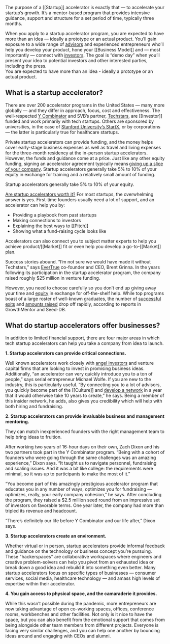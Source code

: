 The purpose of a [[Startup]] accelerator is exactly that — to accelerate your startup’s growth. It’s a mentor-based program that provides intensive guidance, support and structure for a set period of time, typically three months. 

When you apply to a startup accelerator program, you are expected to have more than an idea — ideally a prototype or an actual product. You’ll gain exposure to a wide range of [advisors](https://www.svb.com/startup-insights/startup-strategy/building-startup-advisory-board/) and experienced entrepreneurs who’ll help you develop your product, hone your [[Business Model]] and — most importantly — connect with [investors](https://www.svb.com/startup-insights/startup-strategy/what-investors-look-for-povs-from-the-other-side-of-the-table/). The goal is “demo day” when you’ll present your idea to potential investors and other interested parties, including the press.  
You are expected to have more than an idea - ideally a prototype or an actual product.

## What is a startup accelerator? 

There are over 200 accelerator programs in the United States — many more globally — and they differ in approach, focus, cost and effectiveness. The well-respected [Y Combinator](https://www.ycombinator.com/) and SVB’s partner, [Techstars](https://www.techstars.com/), are [[Investor]] funded and work primarily with tech startups. Others are sponsored by universities, in the case of [Stanford University’s StartX](https://www.startx.com/), or by corporations — the latter is particularly true for healthcare startups. 

Private startup accelerators can provide funding, and the money helps cover early-stage business expenses as well as travel and living expenses for the three-month residency at the in-person startup accelerators. However, the funds and guidance come at a price. Just like any other equity funding, signing an accelerator agreement typically means [giving up a slice of your company](https://www.svb.com/startup-insights/startup-equity/startup-equity-dilution/). Startup accelerators generally take 5% to 10% of your equity in exchange for training and a relatively small amount of funding.   
  
Startup accelerators generally take 5% to 10% of your equity. 

[Are startup accelerators worth it?](https://www.svb.com/startup-insights/raising-capital/startup-accelerator-right-for-you/) For most startups, the overwhelming answer is yes. First-time founders usually need a lot of support, and an accelerator can help you by: 

- Providing a playbook from past startups 
- Making connections to investors 
- Explaining the best ways to [[Pitch]]  
- Showing what a fund-raising cycle looks like 

Accelerators can also connect you to subject matter experts to help you achieve product/[[Market]] fit or even help you develop a go-to-[[Market]] plan.  

Success stories abound. “I’m not sure we would have made it without Techstars,” says [EverTrue](https://www.evertrue.com/) co-founder and CEO, Brent Grinna. In the years following its participation in the startup accelerator program, the company raised roughly $25 million in venture funding. 

However, you need to choose carefully so you don’t end up giving away your time and [equity](https://www.svb.com/startup-insights/raising-capital/understanding-startup-cap-table/) in exchange for off-the-shelf help. While top programs boast of a large roster of well-known graduates, the number of [successful exits](https://www.growthmentor.com/blog/best-startup-accelerators/) and [amounts raised](https://www.seed-db.com/accelerators) drop off rapidly, according to reports in GrowthMentor and Seed-DB.

## What do startup accelerators offer businesses? 

In addition to limited financial support, there are four major areas in which tech startup accelerators can help you take a company from idea to launch. 

**1. Startup accelerators can provide critical connections.**   

Well known accelerators work closely with [angel investors](https://www.svb.com/startup-insights/raising-capital/how-to-find-the-right-angel-investors/) and venture capital firms that are looking to invest in promising business ideas. Additionally, “an accelerator can very quickly introduce you to a ton of people,” says serial entrepreneur Michael Wolfe. If you are new to the industry, this is particularly useful. “By connecting you to a lot of advisors, you quickly become part of the [[Culture]] and [develop a network](https://www.svb.com/startup-insights/startup-strategy/two-emails-every-early-stage-founder-should-master/) in a year that it would otherwise take 10 years to create,” he says. Being a member of this insider network, he adds, also gives you credibility which will help with both hiring and fundraising.    

**2. Startup accelerators can provide invaluable business and management mentoring.**   

They can match inexperienced founders with the right management team to help bring ideas to fruition.  

After working two years of 16-hour days on their own, Zach Dixon and his two partners took part in the Y Combinator program. “Being with a cohort of founders who were going through the same challenges was an amazing experience,” Dixon says. “It taught us to navigate personnel, fundraising and scaling issues. And it was a bit like college: the requirements were minimal, so it was up to participants to make the most of it.”  

“You become part of this amazingly prestigious accelerator program that educates you in any number of ways, optimizes you for fundraising — optimizes, really, your early company cohesion,” he says. After concluding the program, they raised a $2.5 million seed round from an impressive set of investors on favorable terms. One year later, the company had more than tripled its revenue and headcount.  

“There’s definitely our life before Y Combinator and our life after,” Dixon says.  

**3. Startup accelerators create an environment.**    

Whether virtual or in person, startup accelerators provide informal feedback and guidance on the technology or business concept you’re pursuing. These "hackerspaces" are collaborative workspaces where engineers and creative problem-solvers can help you pivot from an exhausted idea or break down a good idea and rebuild it into something even better. Many startup accelerators focus on specific types of businesses — consumer services, social media, healthcare technology — and amass high levels of expertise within their accelerator.  

**4. You gain access to physical space, and the camaraderie it provides.**    

While this wasn’t possible during the pandemic, more entrepreneurs are now taking advantage of open co-working spaces, offices, conference rooms, workbenches and other facilities. Not only is it nice to have the space, but you can also benefit from the emotional support that comes from being alongside other team members from different projects. Everyone is facing very similar challenges, and you can help one another by bouncing ideas around and engaging with CEOs and alumni.  